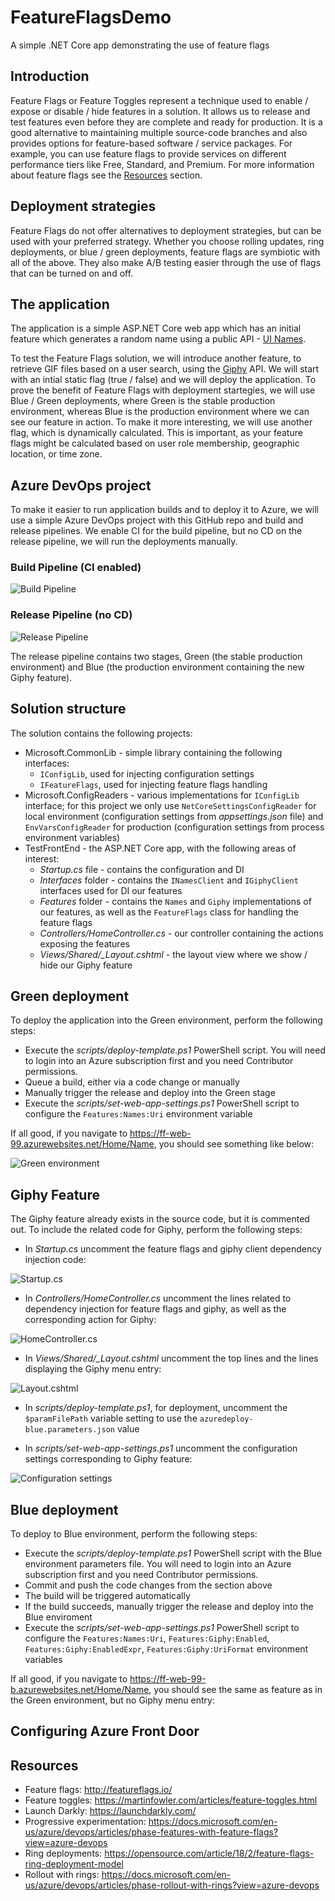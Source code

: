 # FeatureFlagsDemo
A simple .NET Core app demonstrating the use of feature flags

## Introduction
Feature Flags or Feature Toggles represent a technique used to enable / expose or disable / hide features in a solution.
It allows us to release and test features even before they are complete and ready for production.
It is a good alternative to maintaining multiple source-code branches and also provides options for feature-based software / service packages. For example, you can use feature flags to provide services on different performance tiers like Free, Standard, and Premium.
For more information about feature flags see the [Resources](#resources) section.

## Deployment strategies
Feature Flags do not offer alternatives to deployment strategies, but can be used with your preferred strategy. Whether you choose rolling updates, ring deployments, or blue / green deployments, feature flags are symbiotic with all of the above. They also make A/B testing easier through the use of flags that can be turned on and off.

## The application

The application is a simple ASP.NET Core web app which has an initial feature which generates a random name using a public API - [UI Names](https://uinames.com/).

To test the Feature Flags solution, we will introduce another feature, to retrieve GIF files based on a user search, using the [Giphy](https://giphy.com/) API. 
We will start with an intial static flag (true / false) and we will deploy the application. To prove the benefit of Feature Flags with deployment startegies, we will use Blue / Green deployments, where Green is the stable production environment, whereas Blue is the production environment where we can see our feature in action.
To make it more interesting, we will use another flag, which is dynamically calculated. This is important, as your feature flags might be calculated based on user role membership, geographic location, or time zone.

## Azure DevOps project

To make it easier to run application builds and to deploy it to Azure, we will use a simple Azure DevOps project with this GitHub repo and build and release pipelines. We enable CI for the build pipeline, but no CD on the release pipeline, we will run the deployments manually.

### Build Pipeline (CI enabled)

![Build Pipeline](./docs/build-pipeline.jpg)

### Release Pipeline (no CD)

![Release Pipeline](./docs/release-pipeline.jpg)

The release pipeline contains two stages, Green (the stable production environment) and Blue (the production environment containing the new Giphy feature).

## Solution structure

The solution contains the following projects:

- Microsoft.CommonLib - simple library containing the following interfaces:
    - <code>IConfigLib</code>, used for injecting configuration settings
    - <code>IFeatureFlags</code>, used for injecting feature flags handling
- Microsoft.ConfigReaders - various implementations for <code>IConfigLib</code> interface; for this project we only use <code>NetCoreSettingsConfigReader</code> for local environment (configuration settings from *appsettings.json* file) and <code>EnvVarsConfigReader</code> for production (configuration settings from process environment variables)
- TestFrontEnd - the ASP.NET Core app, with the following areas of interest:
    - *Startup.cs* file - contains the configuration and DI
    - *Interfaces* folder - contains the <code>INamesClient</code> and <code>IGiphyClient</code> interfaces used for DI our features
    - *Features* folder - contains the <code>Names</code> and <code>Giphy</code> implementations of our features, as well as the <code>FeatureFlags</code> class for handling the feature flags
    - *Controllers/HomeController.cs* - our controller containing the actions exposing the features
    - *Views/Shared/_Layout.cshtml* - the layout view where we show / hide our Giphy feature

## Green deployment

To deploy the application into the Green environment, perform the following steps:

- Execute the *scripts/deploy-template.ps1* PowerShell script. You will need to login into an Azure subscription first and you need Contributor permissions.
- Queue a build, either via a code change or manually
- Manually trigger the release and deploy into the Green stage
- Execute the *scripts/set-web-app-settings.ps1* PowerShell script to configure the <code>Features:Names:Uri</code> environment variable

If all good, if you navigate to https://ff-web-99.azurewebsites.net/Home/Name, you should see something like below:

![Green environment](./docs/green.jpg)

## Giphy Feature

The Giphy feature already exists in the source code, but it is commented out.
To include the related code for Giphy, perform the following steps:

- In *Startup.cs* uncomment the feature flags and giphy client dependency injection code:

![Startup.cs](./docs/startup.jpg)

- In *Controllers/HomeController.cs* uncomment the lines related to dependency injection for feature flags and giphy, as well as the corresponding action for Giphy:

![HomeController.cs](./docs/homecontroller.jpg)

- In *Views/Shared/_Layout.cshtml* uncomment the top lines and the lines displaying the Giphy menu entry:

![Layout.cshtml](./docs/layout.jpg)

- In *scripts/deploy-template.ps1*, for deployment, uncomment the <code>$paramFilePath</code> variable setting to use the <code>azuredeploy-blue.parameters.json</code> value

- In *scripts/set-web-app-settings.ps1* uncomment the configuration settings corresponding to Giphy feature:

![Configuration settings](./docs/settings.jpg)



## Blue deployment

To deploy to Blue environment, perform the following steps:

- Execute the *scripts/deploy-template.ps1* PowerShell script with the Blue environment parameters file. You will need to login into an Azure subscription first and you need Contributor permissions.
- Commit and push the code changes from the section above
- The build will be triggered automatically
- If the build succeeds, manually trigger the release and deploy into the Blue enviroment
- Execute the *scripts/set-web-app-settings.ps1* PowerShell script to configure the <code>Features:Names:Uri</code>, <code>Features:Giphy:Enabled</code>, <code>Features:Giphy:EnabledExpr</code>, <code>Features:Giphy:UriFormat</code> environment variables

If all good, if you navigate to https://ff-web-99-b.azurewebsites.net/Home/Name, you should see the same as feature as in the Green environment, but no Giphy menu entry:



## Configuring Azure Front Door

## Resources

 - Feature flags:
http://featureflags.io/
 - Feature toggles:
https://martinfowler.com/articles/feature-toggles.html
 - Launch Darkly:
https://launchdarkly.com/
 - Progressive experimentation:
https://docs.microsoft.com/en-us/azure/devops/articles/phase-features-with-feature-flags?view=azure-devops
 - Ring deployments:
https://opensource.com/article/18/2/feature-flags-ring-deployment-model
 - Rollout with rings:
https://docs.microsoft.com/en-us/azure/devops/articles/phase-rollout-with-rings?view=azure-devops

